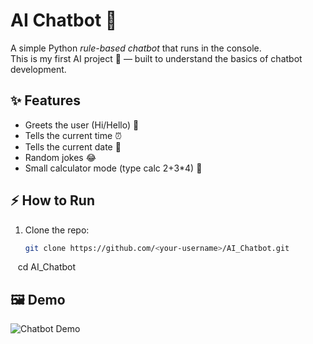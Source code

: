 # AI Chatbot 🤖

A simple Python *rule-based chatbot* that runs in the console.  
This is my first AI project 🚀 — built to understand the basics of chatbot development.

## ✨ Features
- Greets the user (Hi/Hello) 👋
- Tells the current time ⏰
- Tells the current date 📅
- Random jokes 😂
- Small calculator mode (type calc 2+3*4) 🧮

## ⚡ How to Run
1. Clone the repo:
   ```bash
   git clone https://github.com/<your-username>/AI_Chatbot.git
   cd AI_Chatbot
   ## 🖼 Demo
![Chatbot Demo](Screenshot.png)
